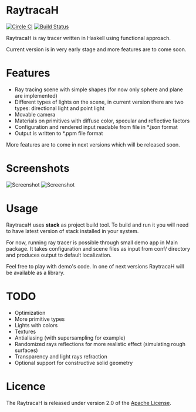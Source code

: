 # RaytracaH

[![Circle CI](https://circleci.com/gh/rafalnowak/RaytracaH.svg?style=svg)](https://circleci.com/gh/rafalnowak/RaytracaH) [![Build Status](https://travis-ci.org/rafalnowak/RaytracaH.svg?branch=master)](https://travis-ci.org/rafalnowak/RaytracaH)

RaytracaH is ray tracer written in Haskell using functional approach.

Current version is in very early stage and more features are to come soon.

# Features

- Ray tracing scene with simple shapes (for now only sphere and plane are implemented)
- Different types of lights on the scene, in current version there are two types: directional light and point light
- Movable camera
- Materials on primitives with diffuse color, specular and reflective factors
- Configuration and rendered input readable from file in *.json format
- Output is written to *.ppm file format

More features are to come in next versions which will be released soon.

# Screenshots

![Screenshot](http://i.imgur.com/QeoX2Ab.png)
![Screenshot](http://i.imgur.com/H9zNJkg.png)

# Usage

RaytracaH uses **stack** as project build tool. To build and run it you will need to have latest version of stack installed in your system.

For now, running ray tracer is possible through small demo app in Main package. It takes configuration and scene files as input from conf/ directory and produces output to default localization.

Feel free to play with demo's code. In one of next versions RaytracaH will be available as a library.

# TODO

- Optimization
- More primitive types
- Lights with colors
- Textures
- Antialiasing (with supersampling for example)
- Randomized rays reflections for more realistic effect (simulating rough surfaces)
- Transparency and light rays refraction
- Optional support for constructive solid geometry

# Licence

The RaytracaH is released under version 2.0 of the [Apache License](http://www.apache.org/licenses/LICENSE-2.0).
